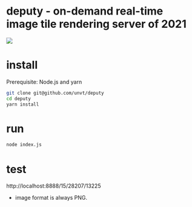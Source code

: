 # deputy - on-demand real-time image tile rendering server of 2021
[![](https://repository-images.githubusercontent.com/330068424/3ef55d80-57ef-11eb-9ae9-a48de7672e4c)](https://www.metmuseum.org/art/collection/search/756443)

# install
Prerequisite: Node.js and yarn
```zsh
git clone git@github.com/unvt/deputy
cd deputy
yarn install
```

# run
```zsh
node index.js
```

# test
http://localhost:8888/15/28207/13225

- image format is always PNG.
